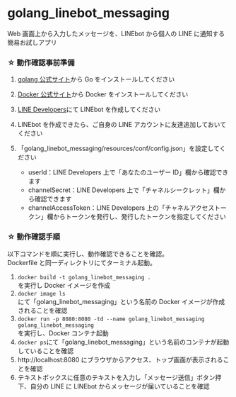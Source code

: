 # golang_linebot_messaging

Web 画面上から入力したメッセージを、LINEbot から個人の LINE に通知する簡易お試しアプリ

### ☆ 動作確認事前準備

1. [golang 公式サイト](https://golang.org)から Go をインストールしてください
1. [Docker 公式サイト](https://www.docker.com)から Docker をインストールしてください
1. [LINE Developers](https://developers.line.biz/ja/)にて LINEbot を作成してください
1. LINEbot を作成できたら、ご自身の LINE アカウントに友達追加しておいてください
1. 「golang_linebot_messaging/resources/conf/config.json」を設定してください

   - userId：LINE Developers 上で「あなたのユーザー ID」欄から確認できます
   - channelSecret：LINE Developers 上で「チャネルシークレット」欄から確認できます
   - channelAccessToken：LINE Developers 上の「チャネルアクセストークン」欄からトークンを発行し、発行したトークンを指定してください

### ☆ 動作確認手順

以下コマンドを順に実行し、動作確認できることを確認。  
Dockerfile と同一ディレクトリにてターミナル起動。

1. `docker build -t golang_linebot_messaging .`  
   を実行し Docker イメージを作成
1. `docker image ls`  
   にて「golang_linebot_messaging」という名前の Docker イメージが作成されることを確認
1. `docker run -p 8080:8080 -td --name golang_linebot_messaging golang_linebot_messaging`  
   を実行し、Docker コンテナ起動
1. `docker ps`にて「golang_linebot_messaging」という名前のコンテナが起動していることを確認
1. http://localhost:8080 にブラウザからアクセス、トップ画面が表示されることを確認
1. テキストボックスに任意のテキストを入力し「メッセージ送信」ボタン押下、自分の LINE に LINEbot からメッセージが届いていることを確認
